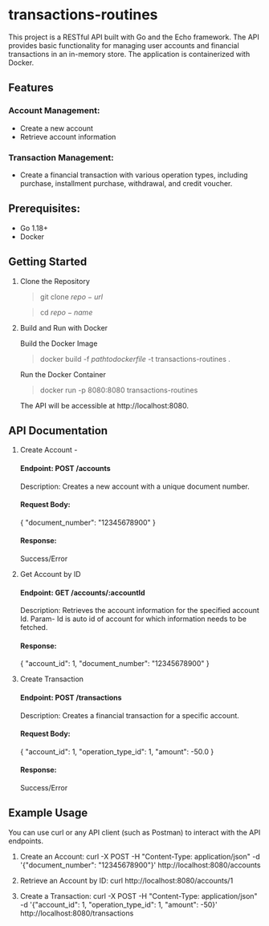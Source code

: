 # transactions-routines
This project is a RESTful API built with Go and the Echo framework. The API provides basic functionality for managing 
user accounts and financial transactions in an in-memory store. The application is containerized with Docker.

## Features
### Account Management:
* Create a new account
* Retrieve account information
### Transaction Management:
* Create a financial transaction with various operation types, including purchase, installment purchase, withdrawal, and credit voucher.

## Prerequisites:
* Go 1.18+
* Docker

## Getting Started
1. Clone the Repository
   >git clone $repo-url$

   >cd $repo-name$

2. Build and Run with Docker

   Build the Docker Image
   >docker build -f  $path to dockerfile$ -t transactions-routines .

   Run the Docker Container
   > docker run -p 8080:8080 transactions-routines

   The API will be accessible at http://localhost:8080.

## API Documentation
1. Create Account - 
   #### Endpoint: POST /accounts
   Description: Creates a new account with a unique document number.
   #### Request Body:
   {
   "document_number": "12345678900"
   }
   #### Response:
   Success/Error 

2. Get Account by ID
   #### Endpoint: GET /accounts/:accountId
   Description: Retrieves the account information for the specified account Id.
   Param- Id is auto id of account for which information needs to be fetched.
   #### Response:
   {
   "account_id": 1,
   "document_number": "12345678900"
   }

3. Create Transaction
   #### Endpoint: POST /transactions
   Description: Creates a financial transaction for a specific account.
   #### Request Body:
   {
   "account_id": 1,
   "operation_type_id": 1,
   "amount": -50.0
   }
   #### Response:
   Success/Error

## Example Usage
You can use curl or any API client (such as Postman) to interact with the API endpoints.

1. Create an Account:
curl -X POST -H "Content-Type: application/json" -d '{"document_number": "12345678900"}' http://localhost:8080/accounts

2. Retrieve an Account by ID:
curl http://localhost:8080/accounts/1

3. Create a Transaction:
curl -X POST -H "Content-Type: application/json" -d '{"account_id": 1, "operation_type_id": 1, "amount": -50}' http://localhost:8080/transactions